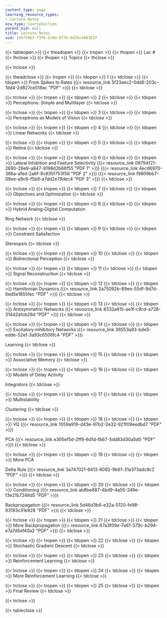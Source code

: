 ```yaml
---
content_type: page
learning_resource_types:
- Lecture Notes
ocw_type: CourseSection
parent_uid: null
title: Lecture Notes
uid: 195f5963-f3f6-5c0d-977b-8d26c4481637
---
```


{{< tableopen >}}
{{< theadopen >}}
{{< tropen >}}
{{< thopen >}}
Lec #
{{< thclose >}}
{{< thopen >}}
Topics
{{< thclose >}}

{{< trclose >}}

{{< theadclose >}}
{{< tropen >}}
{{< tdopen >}}
1
{{< tdclose >}}
{{< tdopen >}}
From Spikes to Rates ({{< resource_link 5f23aec2-0dd6-203c-1dd4-2d827ce518ac "PDF" >}})
{{< tdclose >}}

{{< trclose >}}
{{< tropen >}}
{{< tdopen >}}
2
{{< tdclose >}}
{{< tdopen >}}
Perceptrons: Simple and Multilayer
{{< tdclose >}}

{{< trclose >}}
{{< tropen >}}
{{< tdopen >}}
3
{{< tdclose >}}
{{< tdopen >}}
Perceptrons as Models of Vision
{{< tdclose >}}

{{< trclose >}}
{{< tropen >}}
{{< tdopen >}}
4
{{< tdclose >}}
{{< tdopen >}}
Linear Networks
{{< tdclose >}}

{{< trclose >}}
{{< tropen >}}
{{< tdopen >}}
5
{{< tdclose >}}
{{< tdopen >}}
Retina
{{< tdclose >}}

{{< trclose >}}
{{< tropen >}}
{{< tdopen >}}
6
{{< tdclose >}}
{{< tdopen >}}
Lateral Inhibition and Feature Selectivity ({{< resource_link 08794f21-2690-29e9-a847-9198d2b66f55 "PDF 1" >}}) ({{< resource_link 4ecd6970-366a-afed-2a6f-9c835f753f56 "PDF 2" >}}) ({{< resource_link f9809bb7-09ee-a9c6-f5b9-a7dd2e79dec4 "PDF 3" >}})
{{< tdclose >}}

{{< trclose >}}
{{< tropen >}}
{{< tdopen >}}
7
{{< tdclose >}}
{{< tdopen >}}
Objectives and Optimization
{{< tdclose >}}

{{< trclose >}}
{{< tropen >}}
{{< tdopen >}}
8
{{< tdclose >}}
{{< tdopen >}}
Hybrid Analog-Digital Computation  
  
Ring Network
{{< tdclose >}}

{{< trclose >}}
{{< tropen >}}
{{< tdopen >}}
9
{{< tdclose >}}
{{< tdopen >}}
Constraint Satisfaction  
  
Stereopsis
{{< tdclose >}}

{{< trclose >}}
{{< tropen >}}
{{< tdopen >}}
10
{{< tdclose >}}
{{< tdopen >}}
Bidirectional Perception
{{< tdclose >}}

{{< trclose >}}
{{< tropen >}}
{{< tdopen >}}
11
{{< tdclose >}}
{{< tdopen >}}
Signal Reconstruction
{{< tdclose >}}

{{< trclose >}}
{{< tropen >}}
{{< tdopen >}}
12
{{< tdclose >}}
{{< tdopen >}}
Hamiltonian Dynamics ({{< resource_link 2a75092b-89ee-55df-9d7d-6ed5e1855fec "PDF" >}})
{{< tdclose >}}

{{< trclose >}}
{{< tropen >}}
{{< tdopen >}}
13
{{< tdclose >}}
{{< tdopen >}}
Antisymmetric Networks ({{< resource_link 8332a815-ae1f-c9cd-a728-31442afcb29d "PDF" >}})
{{< tdclose >}}

{{< trclose >}}
{{< tropen >}}
{{< tdopen >}}
14
{{< tdclose >}}
{{< tdopen >}}
Excitatory-Inhibitory Networks ({{< resource_link 38553a93-bde5-edde-52ef-3a93c6506fc4 "PDF" >}})  
  
Learning
{{< tdclose >}}

{{< trclose >}}
{{< tropen >}}
{{< tdopen >}}
15
{{< tdclose >}}
{{< tdopen >}}
Associative Memory
{{< tdclose >}}

{{< trclose >}}
{{< tropen >}}
{{< tdopen >}}
16
{{< tdclose >}}
{{< tdopen >}}
Models of Delay Activity  
  
Integrators
{{< tdclose >}}

{{< trclose >}}
{{< tropen >}}
{{< tdopen >}}
17
{{< tdclose >}}
{{< tdopen >}}
Multistability  
  
Clustering
{{< tdclose >}}

{{< trclose >}}
{{< tropen >}}
{{< tdopen >}}
18
{{< tdclose >}}
{{< tdopen >}}
VQ ({{< resource_link 1059a919-d43e-97b2-2e32-921f09eedbd7 "PDF" >}})  
  
PCA ({{< resource_link e305ef5d-2ff8-6d1d-fb67-5dd83d30a5d0 "PDF" >}})
{{< tdclose >}}

{{< trclose >}}
{{< tropen >}}
{{< tdopen >}}
19
{{< tdclose >}}
{{< tdopen >}}
More PCA  
  
Delta Rule ({{< resource_link 3a747021-6413-6092-9b61-31a373adc9c2 "PDF" >}})
{{< tdclose >}}

{{< trclose >}}
{{< tropen >}}
{{< tdopen >}}
20
{{< tdclose >}}
{{< tdopen >}}
Conditioning ({{< resource_link ab8be687-4bd9-4a55-249e-f3e21b7248d5 "PDF" >}})  
  
Backpropagation ({{< resource_link 5d46d3b6-e32a-5120-fe98-93193c31e926 "PDF" >}})
{{< tdclose >}}

{{< trclose >}}
{{< tropen >}}
{{< tdopen >}}
21
{{< tdclose >}}
{{< tdopen >}}
More Backpropagation ({{< resource_link 67a3f09e-7a61-379c-b294-e7a7d5ef40a2 "PDF" >}})
{{< tdclose >}}

{{< trclose >}}
{{< tropen >}}
{{< tdopen >}}
22
{{< tdclose >}}
{{< tdopen >}}
Stochastic Gradient Descent
{{< tdclose >}}

{{< trclose >}}
{{< tropen >}}
{{< tdopen >}}
23
{{< tdclose >}}
{{< tdopen >}}
Reinforcement Learning
{{< tdclose >}}

{{< trclose >}}
{{< tropen >}}
{{< tdopen >}}
24
{{< tdclose >}}
{{< tdopen >}}
More Reinforcement Learning
{{< tdclose >}}

{{< trclose >}}
{{< tropen >}}
{{< tdopen >}}
25
{{< tdclose >}}
{{< tdopen >}}
Final Review
{{< tdclose >}}

{{< trclose >}}

{{< tableclose >}}